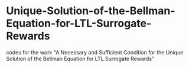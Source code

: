 # Unique-Solution-of-the-Bellman-Equation-for-LTL-Surrogate-Rewards
codes for the work "A Necessary and Sufficient Condition for the Unique Solution of the Bellman Equation for LTL Surrogate Rewards"
